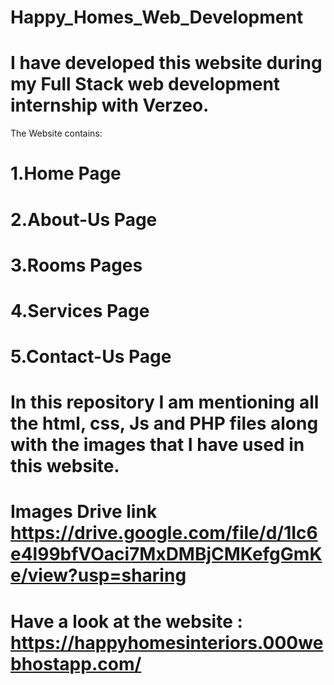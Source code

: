 # Happy_Homes_Web_Development

# I have developed this website during my Full Stack web development internship with Verzeo.

The Website contains:
# 1.Home Page
# 2.About-Us Page
# 3.Rooms Pages
# 4.Services Page 
# 5.Contact-Us Page

# In this repository I am mentioning all the html, css, Js and PHP files along with the images that I have used in this website.

# Images Drive link https://drive.google.com/file/d/1Ic6e4l99bfVOaci7MxDMBjCMKefgGmKe/view?usp=sharing 

# Have a look at the website : https://happyhomesinteriors.000webhostapp.com/
